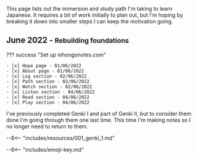 This page lists out the immersion and study path I'm taking to learn Japanese. It requires a bit of work initially to plan out, but I'm hoping by breaking it down into smaller steps I can keep the motivation going.

## June 2022 - <small>Rebuilding foundations</small>

??? success "Set up nihongonotes.com" 

    - [x] Hope page - 01/06/2022
    - [x] About page - 01/06/2022
    - [x] Log section - 02/06/2022
    - [x] Path section - 02/06/2022
    - [x] Watch section - 02/06/2022
    - [x] Listen section - 04/06/2022
    - [x] Read section - 04/06/2022
    - [x] Play section - 04/06/2022

I've previously completed Genki I and part of Genki II, but to consider them done I'm going through them one last time. This time I'm making notes so I no longer need to return to them.

--8<-- "includes/resources/001_genki_1.md"

--8<-- "includes/emoji-key.md"